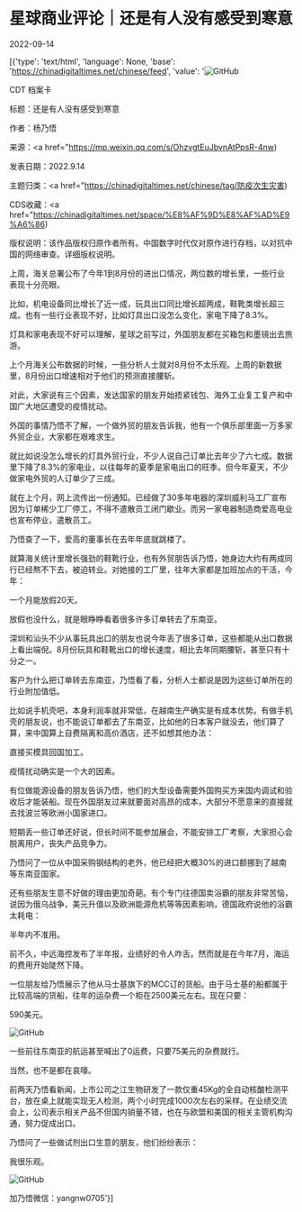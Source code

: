 # 星球商业评论｜还是有人没有感受到寒意

2022-09-14

[{'type': 'text/html', 'language': None, 'base': 'https://chinadigitaltimes.net/chinese/feed', 'value': '![GitHub](https://chinadigitaltimes.net/chinese/files/2022/09/post-687064-6321fba0b7f88.png)



CDT 档案卡

标题：还是有人没有感受到寒意

作者：杨乃悟

来源：<a href="https://mp.weixin.qq.com/s/OhzvgtEuJbvnAtPpsR-4nw)

发表日期：2022.9.14

主题归类：<a href="https://chinadigitaltimes.net/chinese/tag/防疫次生灾害)

CDS收藏：<a href="https://chinadigitaltimes.net/space/%E8%AF%9D%E8%AF%AD%E9%A6%86)

版权说明：该作品版权归原作者所有。中国数字时代仅对原作进行存档，以对抗中国的网络审查。详细版权说明。





上周，海关总署公布了今年1到8月份的进出口情况，两位数的增长里，一些行业表现十分亮眼。

比如，机电设备同比增长了近一成，玩具出口同比增长超两成，鞋靴类增长超三成。也有一些行业表现不好，比如灯具出口没怎么变化，家电下降了8.3%。

灯具和家电表现不好可以理解，星球之前写过，外国朋友都在买箱包和墨镜出去旅游。

上个月海关公布数据的时候，一些分析人士就对8月份不太乐观。上周的新数据里，8月份出口增速相对于他们的预测直接腰斩。

对此，大家说有三个因素，发达国家的朋友开始捂紧钱包、海外工业复工复产和中国广大地区遭受的疫情扰动。

外国的事情乃悟不了解，一个做外贸的朋友告诉我，他有一个俱乐部里面一万多家外贸企业，大家都在艰难求生。

就比如说没怎么增长的灯具外贸行业，不少人说自己订单比去年少了六七成。数据里下降了8.3%的家电业，以往每年的夏季是家电出口的旺季。但今年夏天，不少做家电外贸的人订单少了三成。

就在上个月，网上流传出一份通知。已经做了30多年电器的深圳威利马工厂宣布因为订单稀少工厂停工，不得不遣散员工闭门歇业。而另一家电器制造商爱高电业也宣布停业，遣散员工。

乃悟查了一下，爱高的董事长在去年年底就跳楼了。

就算海关统计里增长强劲的鞋靴行业，也有外贸朋告诉乃悟，她身边大约有两成同行已经熬不下去，被迫转业。对她接的工厂里，往年大家都是加班加点的干活，今年：

一个月能放假20天。

放假也没什么，就是眼睁睁看着很多许多订单转去了东南亚。

深圳和汕头不少从事玩具出口的朋友也说今年丢了很多订单，这些都能从出口数据上看出端倪。8月份玩具和鞋靴出口的增长速度，相比去年同期腰斩，甚至只有十分之一。

客户为什么把订单转去东南亚，乃悟看了看，分析人士都说是因为这些订单所在的行业附加值低。

比如说手机壳吧，本身利润率就非常低，在越南生产确实是有成本优势。有做手机壳的朋友说，也不能说订单都去了东南亚，比如他的日本客户就没去，他们算了算，来中国算上自费隔离和高价酒店，还不如想其他办法：

直接买模具回国加工。

疫情扰动确实是一个大的因素。

有位做能源设备的朋友告诉乃悟，他们的大型设备需要外国购买方来国内调试和验收后才能装船。现在外国朋友过来就要面对高昂的成本，大部分不愿意来的直接就去找波兰等欧洲小国家进口。

短期丢一些订单还好说，但长时间不能参加展会，不能安排工厂考察，大家担心会脱离用户，丧失产品竞争力。

乃悟问了一位从中国采购钢结构的老外，他已经把大概30%的进口额挪到了越南等东南亚国家。

还有些朋友生意不好做的理由更加奇葩。有个专门往德国卖浴霸的朋友非常苦恼，说因为俄乌战争，美元升值以及欧洲能源危机等等因素影响，德国政府说他的浴霸太耗电：

半年内不准用。

前不久，中远海控发布了半年报，业绩好的令人咋舌。然而就是在今年7月，海运的费用开始陡然下降。

一位朋友给乃悟展示了他从马士基旗下的MCC订的货船。由于马士基的船都属于比较高端的货船，往年的运杂费一个柜在2500美元左右。现在只要：

590美元。

![GitHub](https://chinadigitaltimes.net/chinese/files/2022/09/post-687064-6321fba0c5ae2.png)

一些前往东南亚的航运甚至喊出了0运费，只要75美元的杂费就行。

当然，也不是都在哀嚎。

前两天乃悟看新闻，上市公司之江生物研发了一款仅重45Kg的全自动核酸检测平台，放在桌上就能实现无人检测，两个小时完成1000次左右的采样。在业绩交流会上，公司表示相关产品不但国内销量不错，也在与欧盟和美国的相关主管机构沟通，努力促成出口。

乃悟问了一些做试剂出口生意的朋友，他们纷纷表示：

我很乐观。

![GitHub](https://chinadigitaltimes.net/chinese/files/2022/09/post-687064-6321fba0cbf54.png)

加乃悟微信：yangnw0705'}]